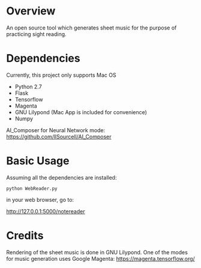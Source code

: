 # 
Overview
============
An open source tool which generates sheet music for the purpose of practicing sight reading.

Dependencies
============
Currently, this project only supports Mac OS
* Python 2.7
* Flask
* Tensorflow
* Magenta
* GNU Lilypond (Mac App is included for convenience)
* Numpy

AI_Composer for Neural Network mode: https://github.com/llSourcell/AI_Composer

Basic Usage
===========

Assuming all the dependencies are installed:

```
python WebReader.py 
```

in your web browser, go to:

http://127.0.0.1:5000/notereader

Credits
===========

Rendering of the sheet music is done in GNU Lilypond. One of the modes for music generation uses Google Magenta: https://magenta.tensorflow.org/